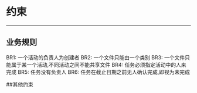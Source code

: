 # 约束

---

## 业务规则

BR1: 一个活动的负责人为创建者
BR2: 一个文件只能由一个类别
BR3: 一个文件只能属于某一个活动,不同活动之间不能共享文件
BR4: 任务必须指定活动中的人来完成
BR5: 任务没有负责人
BR6: 任务在截止日期之前无人确认完成,即视为未完成

##其他约束


